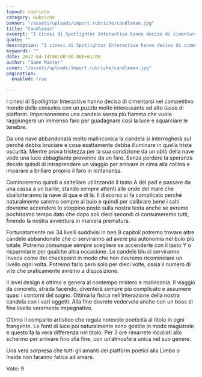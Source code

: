 ```yaml
---
layout: rubriche
category: Rubriche
banner: "/assets/uploads/import.rubriche/candleman.jpg"
title: "Candleman"
excerpt: "I cinesi di Spotlightor Interactive hanno deciso di cimentarsi nel competitivo mondo delle consoles con un puzzle molto interessante ad alto tasso di platform. Impersoneremo una candela senza più fiamma che vuole raggiungere un immenso faro per guadagnare così la luce e squarciare le tenebre. Da una nave abbandonata molto malinconica la candela si interrogherà [&hellip"
quote: ""
description: "I cinesi di Spotlightor Interactive hanno deciso di cimentarsi nel competitivo mondo delle consoles con un puzzle molto interessante ad alto tasso di platform. Impersoneremo una candela senza più fiamma che vuole raggiungere un immenso faro per guadagnare così la luce e squarciare le tenebre. Da una nave abbandonata molto malinconica la candela si interrogherà [&hellip"
keywords: ""
date: 2017-04-14T00:00:00.000+01:00
author: "Game Master"
cover: "/assets/uploads/import.rubriche/candleman.jpg"
pagination:
  enabled: true

---
```


  
I cinesi di Spotlightor Interactive hanno deciso di cimentarsi nel competitivo mondo delle consoles con un puzzle molto interessante ad alto tasso di platform. Impersoneremo una candela senza più fiamma che vuole raggiungere un immenso faro per guadagnare così la luce e squarciare le tenebre.

Da una nave abbandonata molto malinconica la candela si interrogherà sul perché debba bruciare e cosa esattamente debba illuminare in quella triste oscurità. Mentre prova tristezza per la sua condizione da un oblò della nave vede una luce abbagliante provenire da un faro. Senza perdere la speranza decide quindi di intraprendere un viaggio per arrivare in cima alla collina e imparare a brillare proprio il faro in lontananza.

Cominceremo quindi a saltellare utilizzando il tasto A del pad e passare da una cassa a un barile, stando sempre attenti alle onde del mare che sballotteranno la nave di qua e di là. Il discorso si fa complicato perché naturalmente saremo sempre al buio e quindi per calibrare bene i salti dovremo accendere lo stoppino posto sulla nostra testa anche se avremo pochissimo tempo dato che dopo soli dieci secondi ci consumeremo tutti, finendo la nostra avventura in maniera prematura.

Fortunatamente nei 34 livelli suddivisi in ben 9 capitoli potremo trovare altre candele abbandonate che ci serviranno ad avere più autonomia nel buio più totale. Potremo comunque sempre scegliere se accenderle con il tasto Y o risparmiarle per qualche altra occasione. Le candele blu ci serviranno invece come dei checkpoint in modo che non dovremo ricominciare un livello ogni volta. Potremo farlo però solo per dieci volte, ossia il numero di vite che praticamente avremo a disposizione.

Il level design è ottimo e genera al contempo mistero e malinconia. Il viaggio da concreto, strada facendo, diventerà sempre più complicato e assumere quasi i contorni del sogno. Ottima la fisica nell’interazione della nostra candela con i vari oggetti. Alla fine dovrete vedervela anche con un boss di fine livello veramente impegnativo.

Ottimo il comparto artistico che regala notevole poeticità al titolo in ogni frangente. Le fonti di luce poi naturalmente sono gestite in modo magistrale e questo fa la vera differenza nel titolo. Per 3 ore rimarrete incollati allo schermo per arrivare fino alla fine, con un’atmosfera unica nel suo genere.

Una vera sorpresa che tutti gli amanti dei platform poetici alla Limbo o Inside non faranno fatica ad amare.

Voto: 9